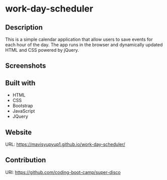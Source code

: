 # work-day-scheduler

## Description
This is a simple calendar application that allow users to save events for each hour of the day. The app runs in the browser and dynamically updated HTML and CSS powered by jQuery. 

## Screenshots

## Built with
* HTML
* CSS
* Bootstrap
* JavaScript
* JQuery

## Website
URL: https://mavisyupyup1.github.io/work-day-scheduler/

## Contribution
URl: https://github.com/coding-boot-camp/super-disco
